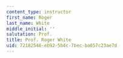 ```yaml
---
content_type: instructor
first_name: Roger
last_name: White
middle_initial: ''
salutation: Prof.
title: Prof. Roger White
uid: 72182546-eb92-5b4c-7bec-ba657c23ae7d
---
```

